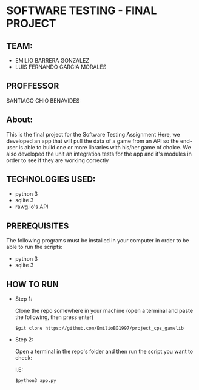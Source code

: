 # SOFTWARE TESTING - FINAL PROJECT

## TEAM:

- EMILIO BARRERA GONZALEZ
- LUIS FERNANDO GARCIA MORALES

## PROFFESSOR

SANTIAGO CHIO BENAVIDES


## About:
This is the final project for the Software Testing Assignment
Here, we developed an app that will pull the data of a game from an API so the end-user is able to build one or more libraries with his/her game of choice.
We also developed the unit an integration tests for the app and it's modules in order to see if they are working correctly

## TECHNOLOGIES USED:

- python 3
- sqlite 3
- rawg.io's API

## PREREQUISITES

The following programs must be installed in your computer in order to be able to run the scripts:
- python 3
- sqlite 3

## HOW TO RUN
- Step 1: 
    
    Clone the repo somewhere in your machine 
    (open a terminal and paste the following, then press enter)
    
    ```$git clone https://github.com/EmilioBG1997/project_cps_gamelib```

- Step 2:
    
    Open a terminal in the repo's folder and then run the script you want to check:
    
    I.E:
    
    ```$python3 app.py```

